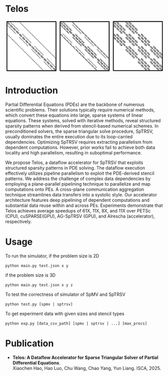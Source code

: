 # Telos

![Typical matrix sparsity patterns for solving PDEs](pde.png)

# Introduction
Partial Differential Equations (PDEs) are the backbone of numerous scientific problems. Their solutions typically require numerical methods, which convert these equations into large, sparse systems of linear equations. These systems, solved with iterative methods, reveal structured sparsity patterns when derived from stencil-based numerical schemes. In preconditioned solvers, the sparse triangular solve procedure, SpTRSV, usually dominates the entire execution due to its loop-carried dependencies. Optimizing SpTRSV requires extracting parallelism from dependent computations. However, prior works fail to achieve both data locality and high parallelism, resulting in suboptimal performance.  

We propose Telos, a dataflow accelerator for SpTRSV that exploits structured sparsity patterns in PDE solving. The dataflow execution effectively utilizes pipeline parallelism to exploit the PDE-derived stencil patterns. We address the challenge of complex data dependencies by employing a plane-parallel pipelining technique to parallelize and map computations onto PEs. A cross-plane communication aggregation technique streamlines data transfers into a systolic style. Our accelerator architecture features deep pipelining of dependent computations and substantial data reuse within and across PEs. Experiments demonstrate that Telos achieves average speedups of 61X, 11X, 8X, and 11X over PETSc (CPU), cuSPARSE(GPU), AG-SpTRSV (GPU), and Alrescha (accelerator), respectively.

# Usage
To run the simulator, if the problem size is 2D
```
python main.py test.json x y
```
if the problem size is 3D
```
python main.py test.json x y z
```

To test the correctness of simulator of SpMV and SpTRSV
```
python test.py [spmv | sptrsv]
```

To get experiment data with given sizes and stencil types
```
python exp.py [data_csv_path] [spmv | sptrsv | ...] [max_procs]
```

# Publication
+ **Telos: A Dataflow Accelerator for Sparse Triangular Solver of Partial Differential Equations**.  
Xiaochen Hao, Hao Luo, Chu Wang, Chao Yang, Yun Liang. ISCA, 2025. 

